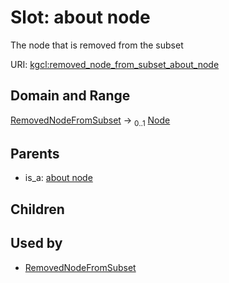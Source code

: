
# Slot: about node


The node that is removed from the subset

URI: [kgcl:removed_node_from_subset_about_node](http://w3id.org/kgcl_schema/removed_node_from_subset_about_node)


## Domain and Range

[RemovedNodeFromSubset](RemovedNodeFromSubset.md) &#8594;  <sub>0..1</sub> [Node](Node.md)

## Parents

 *  is_a: [about node](about_node.md)

## Children


## Used by

 * [RemovedNodeFromSubset](RemovedNodeFromSubset.md)
